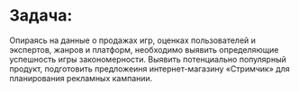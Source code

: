# Задача:

Опираясь на данные о продажах игр, оценках пользователей и экспертов, жанров и платформ, необходимо выявить определяющие успешность игры закономерности. 
Выявить потенциально популярный продукт, подготовить предложеиня интернет-магазину «Стримчик» для планирования рекламных кампании.
